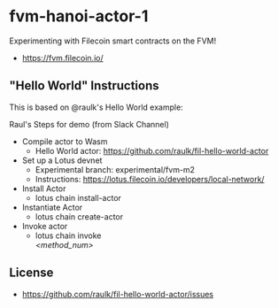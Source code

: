 fvm-hanoi-actor-1
===

Experimenting with Filecoin smart contracts on the FVM!

* https://fvm.filecoin.io/

## "Hello World" Instructions

This is based on @raulk's Hello World example:

Raul's Steps for demo (from Slack Channel)

* Compile actor to Wasm
  * Hello World actor: https://github.com/raulk/fil-hello-world-actor
* Set up a Lotus devnet
  * Experimental branch: experimental/fvm-m2
  * Instructions: https://lotus.filecoin.io/developers/local-network/
* Install Actor
  * lotus chain install-actor <path-to-wasm-bytecode>
* Instantiate Actor
  * lotus chain create-actor <code-cid> <encoded-params>
* Invoke actor
  * lotus chain invoke <address> <method_num>

## License

* https://github.com/raulk/fil-hello-world-actor/issues
